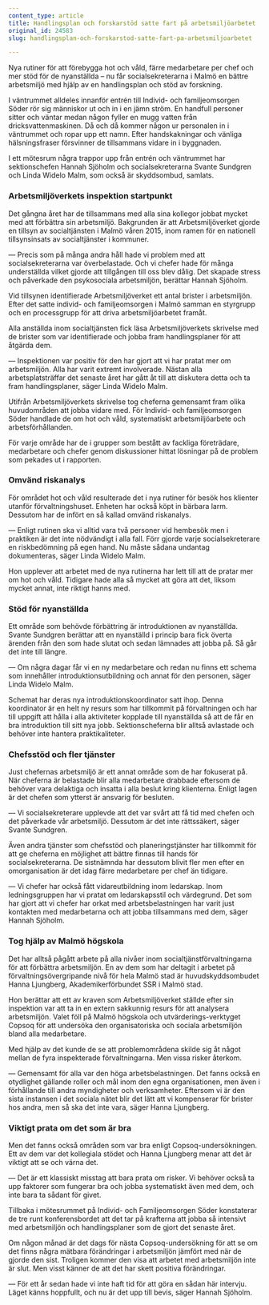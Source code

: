 ```yaml
---
content_type: article
title: Handlingsplan och forskarstöd satte fart på arbetsmiljöarbetet
original_id: 24583
slug: handlingsplan-och-forskarstod-satte-fart-pa-arbetsmiljoarbetet

---
```


Nya rutiner för att förebygga hot och våld, färre medarbetare per chef och mer stöd för de nyanställda – nu får socialsekreterarna i Malmö en bättre arbetsmiljö med hjälp av en handlingsplan och stöd av forskning.

I väntrummet alldeles innanför entrén till Individ- och familjeomsorgen Söder rör sig människor ut och in i en jämn ström. En handfull personer sitter och väntar medan någon fyller en mugg vatten från dricksvattenmaskinen. Då och då kommer någon ur personalen in i väntrummet och ropar upp ett namn. Efter handskakningar och vänliga hälsningsfraser försvinner de tillsammans vidare in i byggnaden.

I ett mötesrum några trappor upp från entrén och väntrummet har sektionschefen Hannah Sjöholm och socialsekreterarna Svante Sundgren och Linda Widelo Malm, som också är skyddsombud, samlats.

### Arbetsmiljöverkets inspektion startpunkt

Det gångna året har de tillsammans med alla sina kollegor jobbat mycket med att förbättra sin arbetsmiljö. Bakgrunden är att Arbetsmiljöverket gjorde en tillsyn av socialtjänsten i Malmö våren 2015, inom ramen för en nationell tillsynsinsats av socialtjänster i kommuner.

— Precis som på många andra håll hade vi problem med att socialsekreterarna var överbelastade. Och vi chefer hade för många underställda vilket gjorde att tillgången till oss blev dålig. Det skapade stress och påverkade den psykosociala arbetsmiljön, berättar Hannah Sjöholm.

Vid tillsynen identifierade Arbetsmiljöverket ett antal brister i arbetsmiljön. Efter det satte individ- och familjeomsorgen i Malmö samman en styrgrupp och en processgrupp för att driva arbetsmiljöarbetet framåt.

Alla anställda inom socialtjänsten fick läsa Arbetsmiljöverkets skrivelse med de brister som var identifierade och jobba fram handlingsplaner för att åtgärda dem.

— Inspektionen var positiv för den har gjort att vi har pratat mer om arbetsmiljön. Alla har varit extremt involverade. Nästan alla arbetsplatsträffar det senaste året har gått åt till att diskutera detta och ta fram handlingsplaner, säger Linda Widelo Malm.

Utifrån Arbetsmiljöverkets skrivelse tog cheferna gemensamt fram olika huvudområden att jobba vidare med. För Individ- och familjeomsorgen Söder handlade de om hot och våld, systematiskt arbetsmiljöarbete och arbetsförhållanden.

För varje område har de i grupper som bestått av fackliga företrädare, medarbetare och chefer genom diskussioner hittat lösningar på de problem som pekades ut i rapporten.

### Omvänd riskanalys

För området hot och våld resulterade det i nya rutiner för besök hos klienter utanför förvaltningshuset. Enheten har också köpt in bärbara larm. Dessutom har de infört en så kallad omvänd riskanalys.

— Enligt rutinen ska vi alltid vara två personer vid hembesök men i praktiken är det inte nödvändigt i alla fall. Förr gjorde varje socialsekreterare en riskbedömning på egen hand. Nu måste sådana undantag dokumenteras, säger Linda Widelo Malm.

Hon upplever att arbetet med de nya rutinerna har lett till att de pratar mer om hot och våld. Tidigare hade alla så mycket att göra att det, liksom mycket annat, inte riktigt hanns med.

### Stöd för nyanställda

Ett område som behövde förbättring är introduktionen av nyanställda. Svante Sundgren berättar att en nyanställd i princip bara fick överta ärenden från den som hade slutat och sedan lämnades att jobba på. Så går det inte till längre.

— Om några dagar får vi en ny medarbetare och redan nu finns ett schema som innehåller introduktionsutbildning och annat för den personen, säger Linda Widelo Malm.

Schemat har deras nya introduktionskoordinator satt ihop. Denna koordinator är en helt ny resurs som har tillkommit på förvaltningen och har till uppgift att hålla i alla aktiviteter kopplade till nyanställda så att de får en bra introduktion till sitt nya jobb. Sektionscheferna blir alltså avlastade och behöver inte hantera praktikaliteter.

### Chefsstöd och fler tjänster

Just chefernas arbetsmiljö är ett annat område som de har fokuserat på. När cheferna är belastade blir alla medarbetare drabbade eftersom de behöver vara delaktiga och insatta i alla beslut kring klienterna. Enligt lagen är det chefen som ytterst är ansvarig för besluten.

— Vi socialsekreterare upplevde att det var svårt att få tid med chefen och det påverkade vår arbetsmiljö. Dessutom är det inte rättssäkert, säger Svante Sundgren.

Även andra tjänster som chefsstöd och planeringstjänster har tillkommit för att ge cheferna en möjlighet att bättre finnas till hands för socialsekreterarna. De sistnämnda har dessutom blivit fler men efter en omorganisation är det idag färre medarbetare per chef än tidigare.

— Vi chefer har också fått vidareutbildning inom ledarskap. Inom ledningsgruppen har vi pratat om ledarskapsstil och värdegrund. Det som har gjort att vi chefer har orkat med arbetsbelastningen har varit just kontakten med medarbetarna och att jobba tillsammans med dem, säger Hannah Sjöholm.

### Tog hjälp av Malmö högskola

Det har alltså pågått arbete på alla nivåer inom socialtjänstförvaltningarna för att förbättra arbetsmiljön. En av dem som har deltagit i arbetet på förvaltningsövergripande nivå för hela Malmö stad är huvudskyddsombudet Hanna Ljungberg, Akademikerförbundet SSR i Malmö stad.

Hon berättar att ett av kraven som Arbetsmiljöverket ställde efter sin inspektion var att ta in en extern sakkunnig resurs för att analysera arbetsmiljön. Valet föll på Malmö högskola och utvärderings-verktyget Copsoq för att undersöka den organisatoriska och sociala arbetsmiljön bland alla medarbetare.

Med hjälp av det kunde de se att problemområdena skilde sig åt något mellan de fyra inspekterade förvaltningarna. Men vissa risker återkom.

— Gemensamt för alla var den höga arbetsbelastningen. Det fanns också en otydlighet gällande roller och mål inom den egna organisationen, men även i förhållande till andra myndigheter och verksamheter. Eftersom vi är den sista instansen i det sociala nätet blir det lätt att vi kompenserar för brister hos andra, men så ska det inte vara, säger Hanna Ljungberg.

### Viktigt prata om det som är bra

Men det fanns också områden som var bra enligt Copsoq-undersökningen. Ett av dem var det kollegiala stödet och Hanna Ljungberg menar att det är viktigt att se och värna det.

— Det är ett klassiskt misstag att bara prata om risker. Vi behöver också ta upp faktorer som fungerar bra och jobba systematiskt även med dem, och inte bara ta sådant för givet.

Tillbaka i mötesrummet på Individ- och Familjeomsorgen Söder konstaterar de tre runt konferensbordet att det tar på krafterna att jobba så intensivt med arbetsmiljön och handlingsplaner som de gjort det senaste året.

Om någon månad är det dags för nästa Copsoq-undersökning för att se om det finns några mätbara förändringar i arbetsmiljön jämfört med när de gjorde den sist. Troligen kommer den visa att arbetet med arbetsmiljön inte är slut. Men visst känner de att det har skett positiva förändringar.

— För ett år sedan hade vi inte haft tid för att göra en sådan här intervju. Läget känns hoppfullt, och nu är det upp till bevis, säger Hannah Sjöholm.

